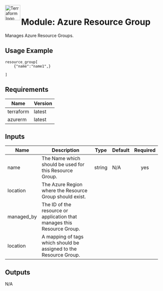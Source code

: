 <a href="https://terraform.io">
    <img src="https://raw.githubusercontent.com/hashicorp/terraform-provider-azurerm/main/.github/tf.png" alt="Terraform logo" title="Terraform" align="left" height="50"/>
</a>

# Module: Azure Resource Group

Manages Azure Resource Groups.

## Usage Example

```hcl
resource_group[
    {"name":"name1",}

]
```

## Requirements

| Name      | Version |
|-----------|---------|
| terraform | latest  |
| azurerm   | latest  |

## Inputs

| Name          | Description                                                               | Type      | Default   | Required  |
|---------------|---------------------------------------------------------------------------|-----------|-----------|:---------:|
| name          | The Name which should be used for this Resource Group.                    | string    |  N/A      |  yes      |   
| location      | The Azure Region where the Resource Group should exist.                   |
| managed_by    | The ID of the resource or application that manages this Resource Group.   |
| location      | A mapping of tags which should be assigned to the Resource Group.         |


## Outputs

N/A